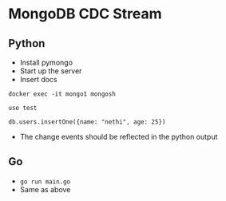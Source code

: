 # MongoDB CDC Stream 
## Python
* Install pymongo
* Start up the server
* Insert docs 
```
docker exec -it mongo1 mongosh

use test

db.users.insertOne({name: "nethi", age: 25})
```

* The change events should be reflected in the python output

## Go
* `go run main.go`
* Same as above
